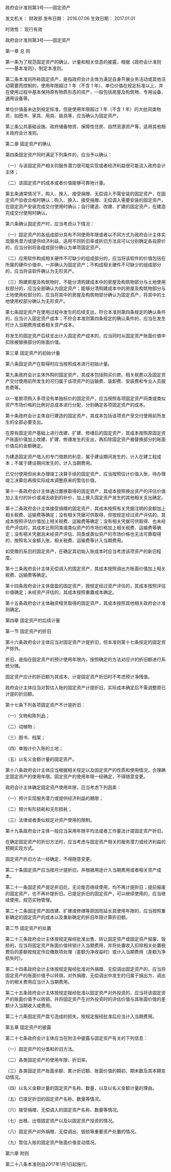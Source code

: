 
	
		
	
政府会计准则第3号——固定资产
	
	
发文机关：	财政部
发布日期：	2016.07.06
生效日期：	2017.01.01
	
时效性：	现行有效
	
	

	
	

	
	

政府会计准则第3号——固定资产

第一章 总 则

第一条为了规范固定资产的确认、计量和相关信息的披露，根据《政府会计准则——基本准则》，制定本准则。

第二条本准则所称固定资产，是指政府会计主体为满足自身开展业务活动或其他活动需要而控制的，使用年限超过 1 年（不含 1 年）、单位价值在规定标准以上，并在使用过程中基本保持原有物质形态的资产，一般包括房屋及构筑物、专用设备、通用设备等。

单位价值虽未达到规定标准，但是使用年限超过 1 年（不含 1 年）的大批同类物资，如图书、家具、用具、装具等，应当确认为固定资产。

第三条公共基础设施、政府储备物资、保障性住房、自然资源资产等，适用其他相关政府会计准则。

第二章 固定资产的确认

第四条固定资产同时满足下列条件的，应当予以确认：

（一）与该固定资产相关的服务潜力很可能实现或者经济利益很可能流入政府会计主体；

（二）该固定资产的成本或者价值能够可靠地计量。

第五条通常情况下，购入、换入、接受捐赠、无偿调入不需安装的固定资产，在固定资产验收合格时确认；购入、换入、接受捐赠、无偿调入需要安装的固定资产，在固定资产安装完成交付使用时确认；自行建造、改建、扩建的固定资产，在建造完成交付使用时确认。

第六条确认固定资产时，应当考虑以下情况：

（一）固定资产的各组成部分具有不同使用年限或者以不同方式为政府会计主体实现服务潜力或提供经济利益，适用不同折旧率或折旧方法且可以分别确定各自原价的，应当分别将各组成部分确认为单项固定资产。

（二）应用软件构成相关硬件不可缺少的组成部分的，应当将该软件的价值包括在所属的硬件价值中，一并确认为固定资产；不构成相关硬件不可缺少的组成部分的，应当将该软件确认为无形资产。

（三）购建房屋及构筑物时，不能分清购建成本中的房屋及构筑物部分与土地使用权部分的，应当全部确认为固定资产；能够分清购建成本中的房屋及构筑物部分与土地使用权部分的，应当将其中的房屋及构筑物部分确认为固定资产，将其中的土地使用权部分确认为无形资产。

第七条固定资产在使用过程中发生的后续支出，符合本准则第四条规定的确认条件的，应当计入固定资产成本；不符合本准则第四条规定的确认条件的，应当在发生时计入当期费用或者相关资产成本。

将发生的固定资产后续支出计入固定资产成本的，应当同时从固定资产账面价值中扣除被替换部分的账面价值。

第三章 固定资产的初始计量

第八条固定资产在取得时应当按照成本进行初始计量。

第九条政府会计主体外购的固定资产，其成本包括购买价款、相关税费以及固定资产交付使用前所发生的可归属于该项资产的运输费、装卸费、安装费和专业人员服务费等。

以一笔款项购入多项没有单独标价的固定资产，应当按照各项固定资产同类或类似资产市场价格的比例对总成本进行分配，分别确定各项固定资产的成本。

第十条政府会计主体自行建造的固定资产，其成本包括该项资产至交付使用前所发生的全部必要支出。

在原有固定资产基础上进行改建、扩建、修缮后的固定资产，其成本按照原固定资产账面价值加上改建、扩建、修缮发生的支出，再扣除固定资产被替换部分的账面价值后的金额确定。

为建造固定资产借入的专门借款的利息，属于建设期间发生的，计入在建工程成本；不属于建设期间发生的，计入当期费用。

已交付使用但尚未办理竣工决算手续的固定资产，应当按照估计价值入账，待办理竣工决算后再按实际成本调整原来的暂估价值。

第十一条政府会计主体通过置换取得的固定资产，其成本按照换出资产的评估价值加上支付的补价或减去收到的补价，加上换入固定资产发生的其他相关支出确定。

第十二条政府会计主体接受捐赠的固定资产，其成本按照有关凭据注明的金额加上相关税费、运输费等确定；没有相关凭据可供取得，但按规定经过资产评估的，其成本按照评估价值加上相关税费、运输费等确定；没有相关凭据可供取得、也未经资产评估的，其成本比照同类或类似资产的市场价格加上相关税费、运输费等确定；没有相关凭据且未经资产评估、同类或类似资产的市场价格也无法可靠取得的，按照名义金额入账，相关税费、运输费等计入当期费用。

如受赠的系旧的固定资产，在确定其初始入账成本时应当考虑该项资产的新旧程度。

第十三条政府会计主体无偿调入的固定资产，其成本按照调出方账面价值加上相关税费、运输费等确定。

第十四条政府会计主体盘盈的固定资产，按规定经过资产评估的，其成本按照评估价值确定；未经资产评估的，其成本按照重置成本确定。

第十五条政府会计主体融资租赁取得的固定资产，其成本按照其他相关政府会计准则确定。

第四章 固定资产的后续计量

第一节 固定资产的折旧

第十六条政府会计主体应当对固定资产计提折旧，但本准则第十七条规定的固定资产除外。

折旧，是指在固定资产的预计使用年限内，按照确定的方法对应计的折旧额进行系统分摊。

固定资产应计的折旧额为其成本，计提固定资产折旧时不考虑预计净残值。

政府会计主体应当对暂估入账的固定资产计提折旧，实际成本确定后不需调整原已计提的折旧额。

第十七条下列各项固定资产不计提折旧：

（一）文物和陈列品；

（二）动植物；

（三）图书、档案；

（四）单独计价入账的土地；

（五）以名义金额计量的固定资产。

第十八条政府会计主体应当根据相关规定以及固定资产的性质和使用情况，合理确定固定资产的使用年限。固定资产的使用年限一经确定，不得随意变更。

政府会计主体确定固定资产使用年限，应当考虑下列因素：

（一）预计实现服务潜力或提供经济利益的期限；

（二）预计有形损耗和无形损耗；

（三）法律或者类似规定对资产使用的限制。

第十九条政府会计主体一般应当采用年限平均法或者工作量法计提固定资产折旧。

在确定固定资产的折旧方法时，应当考虑与固定资产相关的服务潜力或经济利益的预期实现方式。

固定资产折旧方法一经确定，不得随意变更。

第二十条固定资产应当按月计提折旧，并根据用途计入当期费用或者相关资产成本。

第二十一条固定资产提足折旧后，无论能否继续使用，均不再计提折旧；提前报废的固定资产，也不再补提折旧。已提足折旧的固定资产，可以继续使用的，应当继续使用，规范实物管理。

第二十二条固定资产因改建、扩建或修缮等原因而延长其使用年限的，应当按照重新确定的固定资产的成本以及重新确定的折旧年限计算折旧额。

第二节 固定资产的处置

第二十三条政府会计主体按规定报经批准出售、转让固定资产或固定资产报废、毁损的，应当将固定资产账面价值转销计入当期费用，并将处置收入扣除相关处置税费后的差额按规定作应缴款项处理（差额为净收益时）或计入当期费用（差额为净损失时）。

第二十四条政府会计主体按规定报经批准对外捐赠、无偿调出固定资产的，应当将固定资产的账面价值予以转销，对外捐赠、无偿调出中发生的归属于捐出方、调出方的相关费用应当计入当期费用。

第二十五条政府会计主体按规定报经批准以固定资产对外投资的，应当将该固定资产的账面价值予以转销，并将固定资产在对外投资时的评估价值与其账面价值的差额计入当期收入或费用。

第二十六条固定资产盘亏造成的损失，按规定报经批准后应当计入当期费用。

第五章 固定资产的披露

第二十七条政府会计主体应当在附注中披露与固定资产有关的下列信息：

（一）固定资产的分类和折旧方法。

（二）各类固定资产的使用年限、折旧率。

（三）各类固定资产账面余额、累计折旧额、账面价值的期初、期末数及其本期变动情况。

（四）以名义金额计量的固定资产名称、数量，以及以名义金额计量的理由。

（五）已提足折旧的固定资产名称、数量等情况。

（六）接受捐赠、无偿调入的固定资产名称、数量等情况。

（七）出租、出借固定资产以及以固定资产投资的情况。

（八）固定资产对外捐赠、无偿调出、毁损等重要资产处置的情况。

（九）暂估入账的固定资产账面价值变动情况。

第六章 附则

第二十八条本准则自2017年1月1日起施行。

